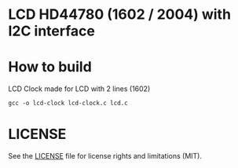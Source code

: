 # LCD HD44780 (1602 / 2004) with I2C interface

# How to build
LCD Clock made for LCD with 2 lines (1602)
```
gcc -o lcd-clock lcd-clock.c lcd.c
```
# LICENSE
See the [LICENSE](../LICENSE.md) file for license rights and limitations (MIT).
